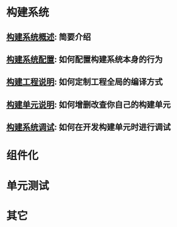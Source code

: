 # 构建系统

## [构建系统概述](https://code.aliyun.com/edward.yangx/public-docs/wikis/build/build-system-introduction): 简要介绍
## [构建系统配置](https://code.aliyun.com/edward.yangx/public-docs/wikis/build/build-system-config): 如何配置构建系统本身的行为
## [构建工程说明](https://code.aliyun.com/edward.yangx/public-docs/wikis/build/build-system-proj): 如何定制工程全局的编译方式
## [构建单元说明](https://code.aliyun.com/edward.yangx/public-docs/wikis/build/build-system-units): 如何增删改查你自己的构建单元
## [构建系统调试](https://code.aliyun.com/edward.yangx/public-docs/wikis/build/build-system-debug): 如何在开发构建单元时进行调试


# 组件化

# 单元测试

# 其它
